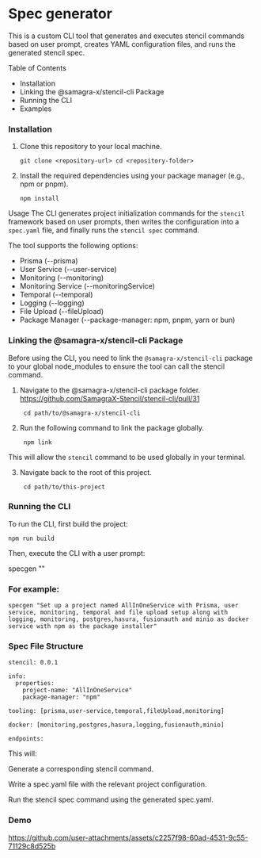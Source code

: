 # Spec generator
This is a custom CLI tool that generates and executes stencil commands based on user prompt, creates YAML configuration files, and runs the generated stencil spec.

Table of Contents
- Installation
- Linking the @samagra-x/stencil-cli Package
- Running the CLI
- Examples

### Installation
1. Clone this repository to your local machine.

    `git clone <repository-url> cd <repository-folder>`

2. Install the required dependencies using your package manager (e.g., npm or pnpm).

    `npm install`

Usage
The CLI generates project initialization commands for the `stencil` framework based on user prompts, then writes the configuration into a `spec.yaml` file, and finally runs the `stencil spec` command.

The tool supports the following options:

- Prisma (--prisma)
- User Service (--user-service)
- Monitoring (--monitoring)
- Monitoring Service (--monitoringService)
- Temporal (--temporal)
- Logging (--logging)
- File Upload (--fileUpload)
- Package Manager (--package-manager: npm, pnpm, yarn or bun)

### Linking the @samagra-x/stencil-cli Package

Before using the CLI, you need to link the `@samagra-x/stencil-cli` package to your global node_modules to ensure the tool can call the stencil command.

1. Navigate to the @samagra-x/stencil-cli package folder. https://github.com/SamagraX-Stencil/stencil-cli/pull/31

        cd path/to/@samagra-x/stencil-cli

2. Run the following command to link the package globally.

        npm link

This will allow the `stencil` command to be used globally in your terminal.

3. Navigate back to the root of this project.

        cd path/to/this-project

### Running the CLI

To run the CLI, first build the project:

    npm run build

Then, execute the CLI with a user prompt:

   specgen "<your-prompt-here>"

### For example:

    specgen "Set up a project named AllInOneService with Prisma, user service, monitoring, temporal and file upload setup along with logging, monitoring, postgres,hasura, fusionauth and minio as docker service with npm as the package installer"

### Spec File Structure
```
stencil: 0.0.1

info:
  properties:
    project-name: "AllInOneService"
    package-manager: "npm" 
    
tooling: [prisma,user-service,temporal,fileUpload,monitoring]

docker: [monitoring,postgres,hasura,logging,fusionauth,minio]

endpoints:
```

This will:

Generate a corresponding stencil command.

Write a spec.yaml file with the relevant project configuration.

Run the stencil spec command using the generated spec.yaml.

### Demo
https://github.com/user-attachments/assets/c2257f98-60ad-4531-9c55-71129c8d525b


